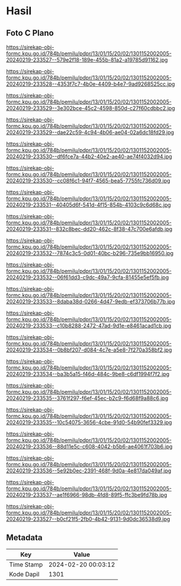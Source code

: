 # Hasil

## Foto C Plano

https://sirekap-obj-formc.kpu.go.id/784b/pemilu/pdpr/13/01/15/20/02/1301152002005-20240219-233527--579e2f18-189e-455b-81a2-a19785d91162.jpg

https://sirekap-obj-formc.kpu.go.id/784b/pemilu/pdpr/13/01/15/20/02/1301152002005-20240219-233528--4353f7c7-4b0e-4409-b4e7-9ad9268525cc.jpg

https://sirekap-obj-formc.kpu.go.id/784b/pemilu/pdpr/13/01/15/20/02/1301152002005-20240219-233529--3e302bce-45c2-4598-850d-c27f60cdbbc2.jpg

https://sirekap-obj-formc.kpu.go.id/784b/pemilu/pdpr/13/01/15/20/02/1301152002005-20240219-233529--dae22c59-4c94-4b06-ae04-02a6dc18fd29.jpg

https://sirekap-obj-formc.kpu.go.id/784b/pemilu/pdpr/13/01/15/20/02/1301152002005-20240219-233530--df6fce7a-44b2-40e2-ae40-ae74f4032d94.jpg

https://sirekap-obj-formc.kpu.go.id/784b/pemilu/pdpr/13/01/15/20/02/1301152002005-20240219-233530--cc08f6c1-94f7-4565-bea5-7755fc736d09.jpg

https://sirekap-obj-formc.kpu.go.id/784b/pemilu/pdpr/13/01/15/20/02/1301152002005-20240219-233531--40405d6f-541d-4f15-854b-4103c9c6d68c.jpg

https://sirekap-obj-formc.kpu.go.id/784b/pemilu/pdpr/13/01/15/20/02/1301152002005-20240219-233531--832c8bec-dd20-462c-8f38-47c700e6afdb.jpg

https://sirekap-obj-formc.kpu.go.id/784b/pemilu/pdpr/13/01/15/20/02/1301152002005-20240219-233532--7874c3c5-0d01-40bc-b296-735e9bb16950.jpg

https://sirekap-obj-formc.kpu.go.id/784b/pemilu/pdpr/13/01/15/20/02/1301152002005-20240219-233532--06f61dd3-c9dc-49a7-9cfa-81455e5ef5fb.jpg

https://sirekap-obj-formc.kpu.go.id/784b/pemilu/pdpr/13/01/15/20/02/1301152002005-20240219-233533--8daba38d-0266-4d47-9edb-ef373706b77b.jpg

https://sirekap-obj-formc.kpu.go.id/784b/pemilu/pdpr/13/01/15/20/02/1301152002005-20240219-233533--c10b8288-2472-47ad-9d1e-e8461acad1cb.jpg

https://sirekap-obj-formc.kpu.go.id/784b/pemilu/pdpr/13/01/15/20/02/1301152002005-20240219-233534--0b8bf207-d084-4c7e-a5e8-7f270a358bf2.jpg

https://sirekap-obj-formc.kpu.go.id/784b/pemilu/pdpr/13/01/15/20/02/1301152002005-20240219-233534--ba3b5a15-f46d-484c-9be8-c6df1994f7f2.jpg

https://sirekap-obj-formc.kpu.go.id/784b/pemilu/pdpr/13/01/15/20/02/1301152002005-20240219-233535--3761f297-f6ef-45ec-b2c9-f6d68f9a88c6.jpg

https://sirekap-obj-formc.kpu.go.id/784b/pemilu/pdpr/13/01/15/20/02/1301152002005-20240219-233535--10c54075-3656-4cbe-91d0-54b90fef3329.jpg

https://sirekap-obj-formc.kpu.go.id/784b/pemilu/pdpr/13/01/15/20/02/1301152002005-20240219-233536--88d11e5c-c608-4042-b5b6-ae4061f703b6.jpg

https://sirekap-obj-formc.kpu.go.id/784b/pemilu/pdpr/13/01/15/20/02/1301152002005-20240219-233536--5e92b0ec-2391-468f-9d0a-4e817da049af.jpg

https://sirekap-obj-formc.kpu.go.id/784b/pemilu/pdpr/13/01/15/20/02/1301152002005-20240219-233537--ae1f6966-98db-4fd8-89f5-ffc3be9fd78b.jpg

https://sirekap-obj-formc.kpu.go.id/784b/pemilu/pdpr/13/01/15/20/02/1301152002005-20240219-233527--b0cf21f5-2fb0-4b42-9131-9d0dc36538d9.jpg


## Metadata

| Key        | Value               |
| ---------- | ------------------- |
| Time Stamp | 2024-02-20 00:03:12 |
| Kode Dapil | 1301                |



